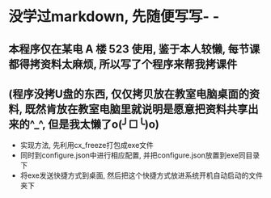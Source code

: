# 没学过markdown, 先随便写写- -
## 本程序仅在某电 A 楼 523 使用, 鉴于本人较懒, 每节课都得拷资料太麻烦, 所以写了个程序来帮我拷课件
## (程序没拷U盘的东西, 仅仅拷贝放在教室电脑桌面的资料, 既然肯放在教室电脑里就说明是愿意把资料共享出来的^_^, 但是我太懒了o(╯□╰)o)

- 实现方法, 先利用cx_freeze打包成exe文件
- 同时到configure.json中进行相应配置, 并把configure.json放置到exe同目录下
- 将exe发送快捷方式到桌面, 然后把这个快捷方式放进系统开机自动启动的文件夹下